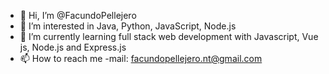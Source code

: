- 👋 Hi, I’m @FacundoPellejero
- 👀 I’m interested in Java, Python, JavaScript, Node.js
- 🌱 I’m currently learning full stack web development with Javascript, Vue js, Node.js and Express.js
- 📫 How to reach me 
    -mail: facundopellejero.nt@gmail.com

<!---
FacundoPellejero/FacundoPellejero is a ✨ special ✨ repository because its `README.md` (this file) appears on your GitHub profile.
You can click the Preview link to take a look at your changes.
--->
